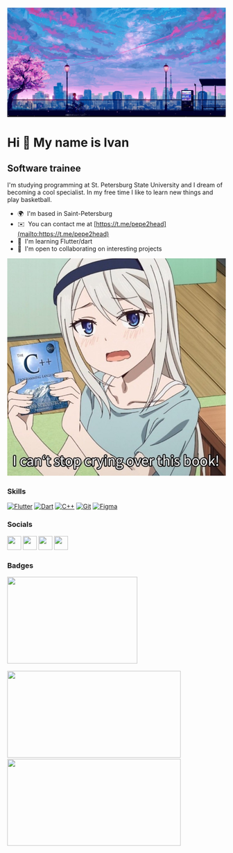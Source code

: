 ![](3339086.jpg)


Hi 👋 My name is Ivan
=====================

Software trainee
----------------


I'm studying programming at St. Petersburg State University and I dream of becoming a cool specialist. In my free time I like to learn new things and play basketball.

* 🌍  I'm based in Saint-Petersburg
* ✉️  You can contact me at [https://t.me/pepe2head](mailto:https://t.me/pepe2head)
* 🧠  I'm learning Flutter/dart
* 🤝  I'm open to collaborating on interesting projects

![](ig5dff61vn451.png)

### Skills


<p align="left">
<a href="https://flutter.dev/" target="_blank" rel="noreferrer"><img src="https://raw.githubusercontent.com/danielcranney/readme-generator/main/public/icons/skills/flutter-colored.svg" width="36" height="36" alt="Flutter" /></a>
<a href="https://dart.dev/" target="_blank" rel="noreferrer"><img src="https://raw.githubusercontent.com/danielcranney/readme-generator/main/public/icons/skills/dart-colored.svg" width="36" height="36" alt="Dart" /></a>
<a href="https://docs.microsoft.com/en-us/cpp/?view=msvc-170" target="_blank" rel="noreferrer"><img src="https://raw.githubusercontent.com/danielcranney/readme-generator/main/public/icons/skills/cplusplus-colored.svg" width="36" height="36" alt="C++" /></a>
<a href="https://git-scm.com/" target="_blank" rel="noreferrer"><img src="https://raw.githubusercontent.com/danielcranney/readme-generator/main/public/icons/skills/git-colored.svg" width="36" height="36" alt="Git" /></a>
<a href="https://www.figma.com/" target="_blank" rel="noreferrer"><img src="https://raw.githubusercontent.com/danielcranney/readme-generator/main/public/icons/skills/figma-colored.svg" width="36" height="36" alt="Figma" /></a>
</p>


### Socials

<p align="left">
<a href="https://t.me/pepe2head" target="_blank" rel="noreferrer"><img src="https://cdn-icons-png.flaticon.com/512/5968/5968804.png" width="32" height="32" /></a>
<a href="https://vk.com/frightened_nigga" target="_blank" rel="noreferrer"><img src="https://cdn-icons-png.flaticon.com/512/5968/5968835.png" width="32" height="32" /></a>
<a href="https://www.github.com/2headpepe" target="_blank" rel="noreferrer"><img src="https://cdn-icons-png.flaticon.com/512/733/733553.png" width="32" height="32" /></a>
<a href="http://www.instagram.com/2headpepe" target="_blank" rel="noreferrer"><img src="https://raw.githubusercontent.com/danielcranney/readme-generator/main/public/icons/socials/instagram.svg" width="32" height="32" /></a></p>

### Badges

<a href="https://t.me/pepe2head" target="_blank" rel="noreferrer"><img src="https://github-readme-stats.vercel.app/api/top-langs/?username=2headpepe&layout=compact&hide=Batchfile&theme=gradient_purple_dark" width="300" height="200" /></a>
<p align="left">
<a href="https://t.me/pepe2head" target="_blank" rel="noreferrer"><img src="https://github.r2v.ch/codewars?user=2headpepe&theme=gradient_light" width="400" height="200" /></a>
<a href="https://t.me/pepe2head" target="_blank" rel="noreferrer"><img src="https://leetcard.jacoblin.cool/2headpepe?theme=unicorn" width="400" height="200" /></a
</p>
